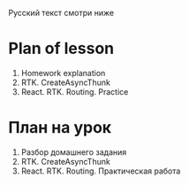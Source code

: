 Русский текст смотри ниже

# Plan of lesson <br/>
1. Homework explanation <br/>
2. RTK. CreateAsyncThunk <br/>
3. React. RTK. Routing. Practice <br/>


# План на урок <br/>
1. Разбор домашнего задания <br/>
2. RTK. CreateAsyncThunk <br/>
3. React. RTK. Routing. Практическая работа <br/>